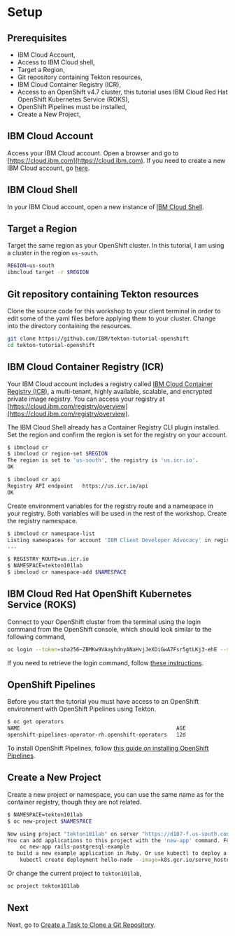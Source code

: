 # Setup

## Prerequisites

* IBM Cloud Account,
* Access to IBM Cloud shell,
* Target a Region,
* Git repository containing Tekton resources,
* IBM Cloud Container Registry (ICR),
* Access to an OpenShift v4.7 cluster, this tutorial uses IBM Cloud Red Hat OpenShift Kubernetes Service (ROKS),
* OpenShift Pipelines must be installed,
* Create a New Project,

## IBM Cloud Account

Access your IBM Cloud account. Open a browser and go to [https://cloud.ibm.com](https://cloud.ibm.com). If you need to create a new IBM Cloud account, go [here](https://ibm.github.io/workshop-setup/NEWACCOUNT/).

## IBM Cloud Shell

In your IBM Cloud account, open a new instance of [IBM Cloud Shell](https://cloud.ibm.com/shell).

## Target a Region

Target the same region as your OpenShift cluster. In this tutorial, I am using a cluster in the region `us-south`.

```bash
REGION=us-south
ibmcloud target -r $REGION
```

## Git repository containing Tekton resources

Clone the source code for this workshop to your client terminal in order to edit some of the yaml files before applying them to your cluster. Change into the directory containing the resources.

```bash
git clone https://github.com/IBM/tekton-tutorial-openshift
cd tekton-tutorial-openshift
```

## IBM Cloud Container Registry (ICR)

Your IBM Cloud account includes a registry called [IBM Cloud Container Registry (ICR)](https://cloud.ibm.com/docs/Registry?topic=Registry-registry_overview), a multi-tenant, highly available, scalable, and encrypted private image registry. You can access your registry at [https://cloud.ibm.com/registry/overview](https://cloud.ibm.com/registry/overview).

The IBM Cloud Shell already has a Container Registry CLI plugin installed. Set the region and confirm the region is set for the registry on your account.

```bash
$ ibmcloud cr 
$ ibmcloud cr region-set $REGION
The region is set to 'us-south', the registry is 'us.icr.io'.
OK

$ ibmcloud cr api                         
Registry API endpoint   https://us.icr.io/api   
OK
```

Create environment variables for the registry route and a namespace in your registry. Both variables will be used in the rest of the workshop. Create the registry namespace.

```bash
$ ibmcloud cr namespace-list
Listing namespaces for account 'IBM Client Developer Advocacy' in registry 'us.icr.io'...
...

$ REGISTRY_ROUTE=us.icr.io
$ NAMESPACE=tekton101lab
$ ibmcloud cr namespace-add $NAMESPACE
```

## IBM Cloud Red Hat OpenShift Kubernetes Service (ROKS)

Connect to your OpenShift cluster from the terminal using the login command from the OpenShift console, which should look similar to the following command,

```bash
oc login --token=sha256~ZBMKw9VAayhdnyANaHvjJeXDiGwA7Fsr5gtLKj3-ehE --server=https://d107-f.us-south.containers.cloud.ibm.com:30271
```

If you need to retrieve the login command, follow [these instructions](https://ibm.github.io/workshop-setup/ROKS/).

## OpenShift Pipelines

Before you start the tutorial you must have access to an OpenShift environment with OpenShift Pipelines using Tekton.

```bash
$ oc get operators
NAME                                                  AGE
openshift-pipelines-operator-rh.openshift-operators   12d
```

To install OpenShift Pipelines, follow [this guide on installing OpenShift Pipelines](https://github.com/openshift/pipelines-tutorial/blob/master/install-operator.md).

## Create a New Project

Create a new project or namespace, you can use the same name as for the container registry, though they are not related.

```bash
$ NAMESPACE=tekton101lab
$ oc new-project $NAMESPACE

Now using project "tekton101lab" on server "https://d107-f.us-south.containers.cloud.ibm.com:30271".
You can add applications to this project with the 'new-app' command. For example, try:
    oc new-app rails-postgresql-example
to build a new example application in Ruby. Or use kubectl to deploy a simple Kubernetes application:
    kubectl create deployment hello-node --image=k8s.gcr.io/serve_hostname
```

Or change the current project to `tekton101lab`,

```bash
oc project tekton101lab
```

## Next

Next, go to [Create a Task to Clone a Git Repository](1_clone-git-repo.md).
